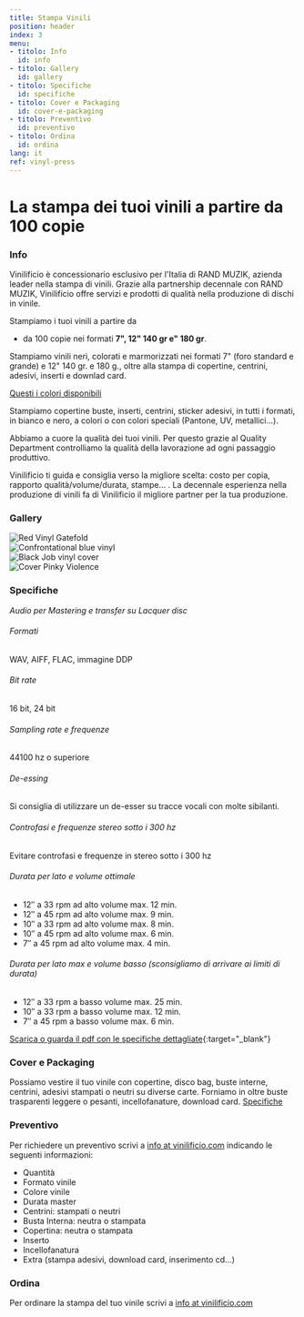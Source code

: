 ```yaml
---
title: Stampa Vinili
position: header
index: 3
menu:
- titolo: Info
  id: info
- titolo: Gallery
  id: gallery
- titolo: Specifiche
  id: specifiche
- titolo: Cover e Packaging
  id: cover-e-packaging
- titolo: Preventivo
  id: preventivo
- titolo: Ordina
  id: ordina
lang: it
ref: vinyl-press
---
```


# La stampa dei tuoi vinili a partire da 100 copie

### Info

Vinilificio è concessionario esclusivo per l'Italia di RAND MUZIK, azienda leader nella stampa di vinili. Grazie alla partnership decennale con RAND MUZIK, Vinilificio offre servizi e prodotti di qualità nella produzione di dischi in vinile.

Stampiamo i tuoi vinili a partire da

* da 100 copie nei formati **7", 12" 140 gr e" 180 gr**.

Stampiamo vinili neri, colorati e marmorizzati nei formati 7" (foro standard e grande) e 12" 140 gr. e 180 g., oltre alla stampa di copertine, centrini, adesivi, inserti e downlad card.

<a href="https://www.randmuzik.de/media/mustervinylfarben_samplesvinylcolors_lowres_7.pdf">Questi i colori disponibili</a>

Stampiamo copertine buste, inserti, centrini, sticker adesivi, in tutti i formati, in bianco e nero, a colori o con colori speciali (Pantone, UV, metallici...).

Abbiamo a cuore la qualità dei tuoi vinili. Per questo grazie al Quality Department controlliamo la qualità della lavorazione ad ogni passaggio produttivo.

Vinilificio ti guida e consiglia verso la migliore scelta: costo per copia, rapporto qualità/volume/durata, stampe... . La decennale esperienza nella produzione di vinili fa di Vinilificio il migliore partner per la tua produzione.


### Gallery
<div class="slideshow">
    <div>
        <img src="{{ site.baseurl }}/img/Cmon_Tigre.jpg" alt="Red Vinyl Gatefold">
    </div>
    <div>
        <img src="{{ site.baseurl }}/img/Confrontational.jpg" alt="Confrontational blue vinyl">
    </div>
    <div>
        <img src="{{ site.baseurl }}/img/blackjob01.jpg" alt="Black Job vinyl cover">
    </div>
    <div>
        <img src="{{ site.baseurl }}/img/Pinky_Violence.jpg" alt="Cover Pinky Violence">
    </div>
</div>

### Specifiche
_Audio per Mastering e transfer su Lacquer disc_

###### Formati

WAV, AIFF, FLAC, immagine DDP

###### Bit rate

16 bit, 24 bit

###### Sampling rate e frequenze

44100 hz o superiore

###### De-essing

Si consiglia di utilizzare un de-esser su tracce vocali con molte sibilanti.

###### Controfasi e frequenze stereo sotto i 300 hz

Evitare controfasi e frequenze in stereo sotto i 300 hz

###### Durata per lato e volume ottimale

* 12″ a 33 rpm ad alto volume max. 12 min.
* 12″ a 45 rpm ad alto volume max. 9 min.
* 10″ a 33 rpm ad alto volume max. 8 min.
* 10″ a 45 rpm ad alto volume max. 6 min.
* 7″ a 45 rpm ad alto volume max. 4 min.

###### Durata per lato max e volume basso (sconsigliamo di arrivare ai limiti di durata)

* 12″ a 33 rpm a basso volume max. 25 min.
* 10″ a 33 rpm a basso volume max. 12 min.
* 7″ a 45 rpm a basso volume max. 6 min.


[Scarica o guarda il pdf con le specifiche dettagliate](https://www.dropbox.com/s/obs7xpk86frxnor/Specifiche%20Audio%20per%20vinili.pdf?dl=0){:target="_blank"}

### Cover e Packaging
Possiamo vestire il tuo vinile con copertine, disco bag, buste interne, centrini, adesivi stampati o neutri su diverse carte. Forniamo in oltre buste trasparenti leggere o pesanti, incellofanature, download card.
<a href="/copertine-packaging">Specifiche</a>

### Preventivo
Per richiedere un preventivo scrivi a <a href="mailto:info@vinilificio.com">info at vinilificio.com</a>  indicando le seguenti informazioni:

* Quantità
* Formato vinile
* Colore vinile
* Durata master
* Centrini: stampati o neutri
* Busta Interna: neutra o stampata
* Copertina: neutra o stampata
* Inserto
* Incellofanatura
* Extra (stampa adesivi, download card, inserimento cd...)

### Ordina
Per ordinare la stampa del tuo vinile scrivi a <a href="mailto:info@vinilificio.com">info at vinilificio.com</a>
